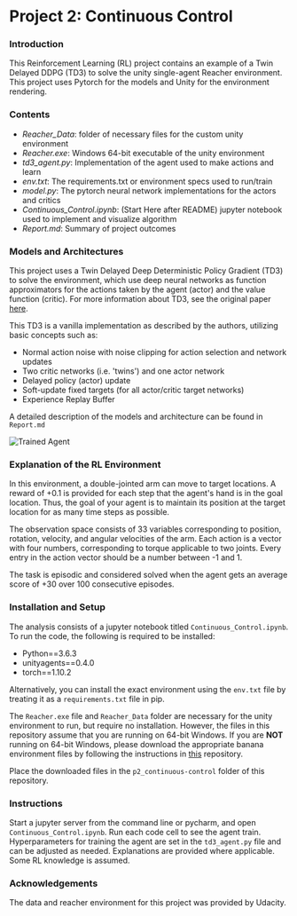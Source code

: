 # Project 2: Continuous Control

### Introduction

This Reinforcement Learning (RL) project contains an example of a Twin Delayed DDPG (TD3) to solve the unity single-agent Reacher environment. This project uses Pytorch for the models and Unity for the environment rendering.

### Contents

- *Reacher_Data*: folder of necessary files for the custom unity environment
- *Reacher.exe*: Windows 64-bit executable of the unity environment
- *td3_agent.py*: Implementation of the agent used to make actions and learn
- *env.txt*: The requirements.txt or environment specs used to run/train
- *model.py*: The pytorch neural network implementations for the actors and critics
- *Continuous_Control.ipynb*: (Start Here after README) jupyter notebook used to implement and visualize algorithm
- *Report.md*: Summary of project outcomes

### Models and Architectures

This project uses a Twin Delayed Deep Deterministic Policy Gradient (TD3) to solve the environment, which use deep neural networks as function approximators for the actions taken by the agent (actor) and the value function (critic). For more information about TD3, see the original paper [here](https://arxiv.org/pdf/1802.09477.pdf). 

This TD3 is a vanilla implementation as described by the authors, utilizing basic concepts such as:

- Normal action noise with noise clipping for action selection and network updates
- Two critic networks (i.e. 'twins') and one actor network
- Delayed policy (actor) update
- Soft-update fixed targets (for all actor/critic target networks)
- Experience Replay Buffer

A detailed description of the models and architecture can be found in `Report.md`

![Trained Agent](trained_example.gif)

### Explanation of the RL Environment

In this environment, a double-jointed arm can move to target locations. A reward of +0.1 is provided for each step that the agent's hand is in the goal location. Thus, the goal of your agent is to maintain its position at the target location for as many time steps as possible.

The observation space consists of 33 variables corresponding to position, rotation, velocity, and angular velocities of the arm. Each action is a vector with four numbers, corresponding to torque applicable to two joints. Every entry in the action vector should be a number between -1 and 1.

The task is episodic and considered solved when the agent gets an average score of +30 over 100 consecutive episodes.

### Installation and Setup

The analysis consists of a jupyter notebook titled `Continuous_Control.ipynb`. To run the code, the following is required to be installed:

- Python==3.6.3
- unityagents==0.4.0
- torch==1.10.2

Alternatively, you can install the exact environment using the `env.txt` file by treating it as a `requirements.txt` file in pip.

The `Reacher.exe` file and `Reacher_Data` folder are necessary for the unity environment to run, but require no installation. However, the files in this repository assume that you are running on 64-bit Windows. If you are **NOT** running on 64-bit Windows, please download the appropriate banana environment files by following the instructions in [this](https://github.com/udacity/Value-based-methods/tree/main/p2_continuous-control) repository.

Place the downloaded files in the `p2_continuous-control` folder of this repository.

### Instructions

Start a jupyter server from the command line or pycharm, and open `Continuous_Control.ipynb`. Run each code cell to see the agent train. Hyperparameters for training the agent are set in the `td3_agent.py` file and can be adjusted as needed. Explanations are provided where applicable. Some RL knowledge is assumed.

### Acknowledgements

The data and reacher environment for this project was provided by Udacity.

